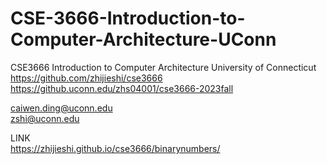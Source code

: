 # CSE-3666-Introduction-to-Computer-Architecture-UConn
CSE3666 Introduction to Computer Architecture University of Connecticut  
https://github.com/zhijieshi/cse3666  
https://github.uconn.edu/zhs04001/cse3666-2023fall   
  
caiwen.ding@uconn.edu  
zshi@uconn.edu 

LINK  
https://zhijieshi.github.io/cse3666/binarynumbers/
